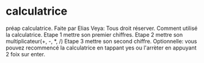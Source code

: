 # calculatrice
 préap calculatrice.
Faite par Elias Veya: Tous droit réserver.
Comment utilisé la calculatrice.
Etape 1 mettre son premier chiffres.
Etape 2 mettre son multiplicateur(+, -, *, /)
Etape 3 mettre son second chiffre.
Optionnelle:
vous pouvez recommencé la calculatrice en tappant yes ou l'arrèter en appuyant 2 foix sur enter.
